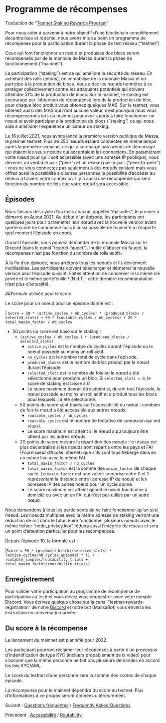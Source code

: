 # Programme de récompenses

Traduction de “[Testnet Staking Rewards Program](https://docs.massa.net/en/latest/testnet/rewards.html)”

Pour nous aider à parvenir à notre objectif d’une blockchain complètement décentralisée et répartie, nous avons mis au point un programme de récompense pour la participation durant la phase de test réseau (“testnet”).

Ceux qui font fonctionner un nœud et produises des blocs seront récompensés par de la monnaie de Massa durant la phase de fonctionnement (“mainnet”).

La participation (“staking”) est ce qui améliore la sécurité du réseau. En achetant des rolls (jetons), on immobilise de la monnaie Massa et on participe à la production de blocs. Vous aidez les nœuds honnêtes à se protéger collectivement contre les attaquants potentiels qui doivent atteindre 51% de la production de blocs. Sur le mainnet, le staking est encouragé par l’obtention de récompense lors de la production de bloc, pour chaque bloc produit vous obtenez quelques MAS. Sur le testnet, vous obtenez aussi des MAS qui n’ont aucune valeur, c’est pourquoi nous vous récompenserons lors du mainnet pour avoir appris à faire fonctionner un nœud et avoir participer à la production de blocs (“staking”) ce qui nous aide à améliorer l’expérience utilisateur de staking.

Le 16 juillet 2021, nous avons lancé la première version publique de Massa, le premier testnet. Plus de 350 nœuds étaient connectés en même temps après la première semaine, ce qui a surchargé nos nœuds de démarrage qui étaient les seuls nœuds qui acceptaient les connexions. En paramétrant votre nœud pour qu’il soit accessible (avec une adresse IP publique), vous devenez un véritable pair (“peer”) et un réseau pair-à-pair (“peer-to-peer”) : vous ne vous connectez pas seulement à des nœuds existant mais vous offrez aussi la possibilité à d’autres personnes la possibilité d’accéder au réseau à travers votre connexion. Il y a aussi une récompense qui sera fonction du nombre de fois que votre nœud sera accessible.

## Épisodes

Nous faisons des cycle d’un mois chacun, appelés “épisodes”, le premier a démarré en Auout 2021. Au début d’un épisode, les participants ont quelques jours pour paramétrer leur nœud avec la nouvelle version avant que le score ne commence mais il aussi possible de rejoindre à n’importe quel moment l’épisode en cours.

Durant l’épisode, vous pouvez demander de la monnaie Massa sur le Discord (dans le canal “testnet-faucet”). Inutile d’abuser du faucet, la récompense n’est pas fonction du nombre de rolls actifs.

À la fin d’un épisode, nous arrêtons tous les noeuds et ils deviennent inutilisables. Les participants doivent télécharger et démarrer la nouvelle version pour l’épisode suivant. Faites attention de conserver le la même clé privée et le même portefeuille ! (N.d.T. : cette dernière recommandation n’est plus d’actualité).

##Formule utilisée pour le score

Le score pour un noeud pour un épisode donné est :

| `Score = 50 * (active_cycles / nb_cycles) * (produced_blocks / selected_slots) + 50 * (routable_cycles / nb_cycles) + 20 * total_maxim_factor / nb_cycles`

+ 50 points du score est basé sur le staking :
  + `(active_cycles / nb_cycles ) * (produced_blocks / selected_slots)`
    + `active_cycles` est le nombre de cycles durant l”épisode ou le noeud possede au moins un roll actif.
    + `nb_cycles` est le nombre total de cycle dans l’épisode.
    + `produced_blocks` est le nombre de bloc produit par le nœud durant l’épisode.
    + `selected_slots` est le nombre de fois ou le nœud a été sélectionné pour produire un bloc. Si `selected_slots = 0`, le score de staking est laissé à 0.
    + Le score maximum devrait être atteint si, durant tout l’épisode, le nœud possède au moins un roll actif et a produit tous les blocs pour lesquels il a été sélectionné.
  + 50 points du score sont basés sur l’accessibilité du nœud : combien de fois le nœud a été accessible aux autres nœuds.
    + `routable_cycles / nb_cycles`
    + `routable_cycles` est le nombre de tentative de connexion qui ont réussi.
    + Le score maximum est atteint si le nœud a pu toujours être atteint par les autres nœuds.
  + 20 points du score mesure la répartition des nœuds : le réseau est plus décentralisé si les nœuds sont répartis entre les pays et FAI (Fournisseur d’Accès Internet) que s’ils sont tous hébergé dans en un même lieu avec le même FAI.
    + `total_maxim_factor / nb_cycles`
    + `total_maxim_factor` est la somme des `maxim_factor` de chaque cycle. Le `maxim_factor` est une valeur comprise entre 0 et 1 représentant la distance entre l’adresse IP du noeud et les adresses IP des autres noeud pour un cycle donné.
    + Le score maximum est atteint quand le nœud fonctionne à domicile ou avec un un FAI qui n’est pas utilisé par un autre nœud.

Nous demandons à tous les participants de ne faire fonctionner qu’un seul noeud. Les noeuds multiples avec la même adresse de staking verront une réduction de roll dans le futur. Faire fonctionner plusieurs noeuds avec le même fichier “node_privkey.key” réduira aussi l’intégrité du réseau et sera un point d’attention particulier pour les récompences.

Depuis l’épisode 10, la formule est :

|`Score = 50 * (produced_blocks/selected_slots) * (active_cycles/nb_cycles_episode) * (1 + routable_samples/routability_trials + total_maxim_factor/routability_trials)`

## Enregistrement

Pour valider votre participation au programme de récompense de participation au testnet vous devez vous enregistrer avec votre compte Discord. Vous écrivez quelque chose sur la canal “testnet-rewards-registration” de notre [Discord](https://discord.com/invite/massa) et notre bot (MassaBot) vous enverra les instruction en conversation privée.

## Du score à la récompense

Le lancement du mainnet est plannifié pour 2022.

Les participant pourront réclamer leur récopenses à partir d’un processus d’indentification de type KYC (incluera probablement de la video) pour s’assurer que la même personne ne fait pas plusieurs demandes en accord les lois KYC/AML.

Le score du testnet d’une personne sera la somme des scores de chaque épisode.

La récompense pour le mainnet dépendra du score au testnet. Plus d’informations à ce propos seront données ultérieurement.

Suivant : [Questions fréquentes](./FAQ.md) / [Frequently Asked Questions](https://docs.massa.net/en/latest/testnet/faq.html)

Précédent : [Accessibilité](./Routability.md) / [Routability](https://docs.massa.net/en/latest/testnet/routability.html)